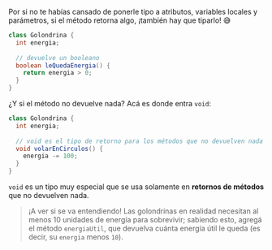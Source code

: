 Por si no te habías cansado de ponerle tipo a atributos, variables locales y parámetros, si el método retorna algo, ¡también hay que tiparlo! :sweat_smile:

```java
class Golondrina {
  int energia;
  
  // devuelve un booleano
  boolean leQuedaEnergia() { 
    return energia > 0; 
  }
}
```

¿Y si el método no devuelve nada? Acá es donde entra `void`:

```java
class Golondrina {
  int energia;
  
  // void es el tipo de retorno para los métodos que no devuelven nada
  void volarEnCirculos() {
    energia -= 100;
  }
}
```

`void` es un tipo muy especial que se usa solamente en **retornos de métodos** que no devuelven nada.

> ¡A ver si se va entendiendo! Las golondrinas en realidad necesitan al menos 10 unidades de energía para sobrevivir; sabiendo esto, agregá el método `energiaUtil`, que devuelva cuánta energía útil le queda (es decir, su `energia` menos `10`).
